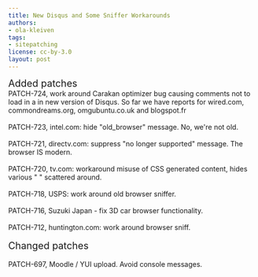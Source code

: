 ```yaml
---
title: New Disqus and Some Sniffer Workarounds
authors:
- ola-kleiven
tags:
- sitepatching
license: cc-by-3.0
layout: post
---
```


<span style="font-size: 140%">Added patches</span><br/>PATCH-724, work around Carakan optimizer bug causing comments not to load in a in new version of Disqus. So far we have reports for wired.com, commondreams.org, omgubuntu.co.uk and blogspot.fr<br/><br/>PATCH-723, intel.com: hide &quot;old_browser&quot; message. No, we&#39;re not old.<br/><br/>PATCH-721, directv.com: suppress &quot;no longer supported&quot; message. The browser IS modern.<br/><br/>PATCH-720, tv.com: workaround misuse of CSS generated content, hides various &quot;&#xA0;&quot; scattered around.<br/><br/>PATCH-718, USPS: work around old browser sniffer.<br/><br/>PATCH-716, Suzuki Japan - fix 3D car browser functionality.<br/><br/>PATCH-712, huntington.com: work around browser sniff.<br/> <br/><span style="font-size: 140%">Changed patches</span><br/><br/>PATCH-697, Moodle / YUI upload. Avoid console messages.

